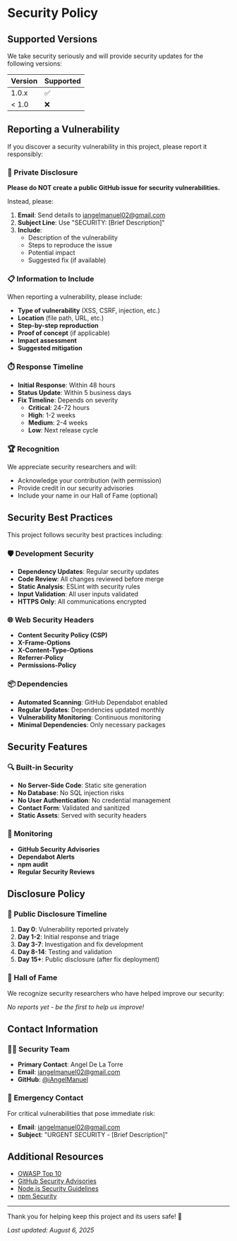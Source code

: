 # Security Policy

## Supported Versions

We take security seriously and will provide security updates for the following versions:

| Version | Supported          |
| ------- | ------------------ |
| 1.0.x   | :white_check_mark: |
| < 1.0   | :x:                |

## Reporting a Vulnerability

If you discover a security vulnerability in this project, please report it responsibly:

### 🔐 Private Disclosure

**Please do NOT create a public GitHub issue for security vulnerabilities.**

Instead, please:

1. **Email**: Send details to [iangelmanuel02@gmail.com](mailto:iangelmanuel02@gmail.com)
2. **Subject Line**: Use "SECURITY: [Brief Description]"
3. **Include**:
   - Description of the vulnerability
   - Steps to reproduce the issue
   - Potential impact
   - Suggested fix (if available)

### 📋 Information to Include

When reporting a vulnerability, please include:

- **Type of vulnerability** (XSS, CSRF, injection, etc.)
- **Location** (file path, URL, etc.)
- **Step-by-step reproduction**
- **Proof of concept** (if applicable)
- **Impact assessment**
- **Suggested mitigation**

### ⏱️ Response Timeline

- **Initial Response**: Within 48 hours
- **Status Update**: Within 5 business days
- **Fix Timeline**: Depends on severity
  - **Critical**: 24-72 hours
  - **High**: 1-2 weeks
  - **Medium**: 2-4 weeks
  - **Low**: Next release cycle

### 🏆 Recognition

We appreciate security researchers and will:

- Acknowledge your contribution (with permission)
- Provide credit in our security advisories
- Include your name in our Hall of Fame (optional)

## Security Best Practices

This project follows security best practices including:

### 🛡️ Development Security

- **Dependency Updates**: Regular security updates
- **Code Review**: All changes reviewed before merge
- **Static Analysis**: ESLint with security rules
- **Input Validation**: All user inputs validated
- **HTTPS Only**: All communications encrypted

### 🌐 Web Security Headers

- **Content Security Policy (CSP)**
- **X-Frame-Options**
- **X-Content-Type-Options**
- **Referrer-Policy**
- **Permissions-Policy**

### 📦 Dependencies

- **Automated Scanning**: GitHub Dependabot enabled
- **Regular Updates**: Dependencies updated monthly
- **Vulnerability Monitoring**: Continuous monitoring
- **Minimal Dependencies**: Only necessary packages

## Security Features

### 🔍 Built-in Security

- **No Server-Side Code**: Static site generation
- **No Database**: No SQL injection risks
- **No User Authentication**: No credential management
- **Contact Form**: Validated and sanitized
- **Static Assets**: Served with security headers

### 🚨 Monitoring

- **GitHub Security Advisories**
- **Dependabot Alerts**
- **npm audit**
- **Regular Security Reviews**

## Disclosure Policy

### 📢 Public Disclosure Timeline

1. **Day 0**: Vulnerability reported privately
2. **Day 1-2**: Initial response and triage
3. **Day 3-7**: Investigation and fix development
4. **Day 8-14**: Testing and validation
5. **Day 15+**: Public disclosure (after fix deployment)

### 🏅 Hall of Fame

We recognize security researchers who have helped improve our security:

_No reports yet - be the first to help us improve!_

## Contact Information

### 👨‍💻 Security Team

- **Primary Contact**: Angel De La Torre
- **Email**: [iangelmanuel02@gmail.com](mailto:iangelmanuel02@gmail.com)
- **GitHub**: [@iAngelManuel](https://github.com/iAngelManuel)

### 📱 Emergency Contact

For critical vulnerabilities that pose immediate risk:

- **Email**: [iangelmanuel02@gmail.com](mailto:iangelmanuel02@gmail.com)
- **Subject**: "URGENT SECURITY - [Brief Description]"

## Additional Resources

- [OWASP Top 10](https://owasp.org/www-project-top-ten/)
- [GitHub Security Advisories](https://github.com/advisories)
- [Node.js Security Guidelines](https://nodejs.org/en/security/)
- [npm Security](https://docs.npmjs.com/security)

---

Thank you for helping keep this project and its users safe! 🙏

_Last updated: August 6, 2025_
